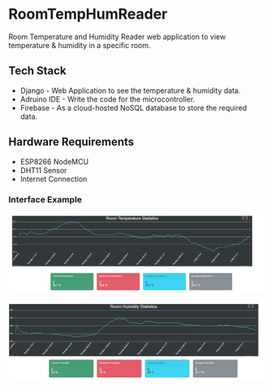 # RoomTempHumReader
Room Temperature and Humidity Reader web application to view temperature &amp; humidity in a specific room.

## Tech Stack

- Django - Web Application to see the temperature & humidity data.
- Adruino IDE - Write the code for the microcontroller.
- Firebase - As a cloud-hosted NoSQL database to store the required data.

## Hardware Requirements
- ESP8266 NodeMCU
- DHT11 Sensor
- Internet Connection
 
### Interface Example

![Room Temperature](RoomTemp.PNG)

![Room Humidity](RoomHum.PNG)
